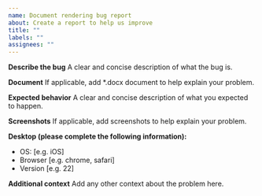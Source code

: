 ```yaml
---
name: Document rendering bug report
about: Create a report to help us improve
title: ""
labels: ""
assignees: ""
---
```


**Describe the bug**
A clear and concise description of what the bug is.

**Document**
If applicable, add \*.docx document to help explain your problem.

**Expected behavior**
A clear and concise description of what you expected to happen.

**Screenshots**
If applicable, add screenshots to help explain your problem.

**Desktop (please complete the following information):**

- OS: [e.g. iOS]
- Browser [e.g. chrome, safari]
- Version [e.g. 22]

**Additional context**
Add any other context about the problem here.
